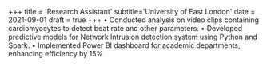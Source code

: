 +++
title = 'Research Assistant'
subtitle='University of East London'
date = 2021-09-01
draft = true
+++
• Conducted analysis on video clips containing cardiomyocytes to detect beat rate and other parameters.
• Developed predictive models for Network Intrusion detection system using Python and Spark.
• Implemented Power BI dashboard for academic departments, enhancing
efficiency by 15%
